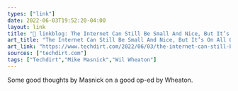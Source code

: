 ```yaml
---
types: ["link"]
date: 2022-06-03T19:52:20-04:00
layout: link
title: "🔗 linkblog: The Internet Can Still Be Small And Nice, But It’s On All Of Us To Make That Work | Techdirt'"
art_title: "The Internet Can Still Be Small And Nice, But It’s On All Of Us To Make That Work | Techdirt"
art_link: "https://www.techdirt.com/2022/06/03/the-internet-can-still-be-small-and-nice-but-its-on-all-of-us-to-make-that-work/"
sources: ["techdirt.com"]
tags: ["Techdirt","Mike Masnick","Wil Wheaton"]
---
```

Some good thoughts by Masnick on a good op-ed by Wheaton.
 
